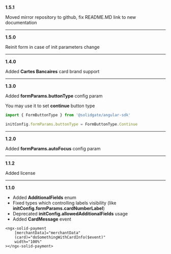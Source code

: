 **1.5.1**

Moved mirror repository to github, fix README.MD link to new documentation

***

**1.5.0**

Reinit form in case of init parameters change

***

**1.4.0**

Added  **Cartes Bancaires** card brand support

***

**1.3.0**

Added **formParams.buttonType** config param

You may use it to set **continue** button type
```typescript
import { FormButtonType } from '@solidgate/angular-sdk'

initConfig.formParams.buttonType = FormButtonType.Continue
```

***

**1.2.0**

Added **formParams.autoFocus** config param

***

**1.1.2**

Added license

***

**1.1.0**

- Added **AdditionalFields** enum
- Fixed types which controlling labels visibility (like **initConfig.formParams.cardNumberLabel**)
- Deprecated **initConfig.allowedAdditionalFields** usage
- Added **CardMessage** event

```angular2html
<ngx-solid-payment
    [merchantData]="merchantData"
    (card)="doSomethingWithCardInfo($event)"
    width="100%"
></ngx-solid-payment>
```
